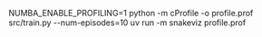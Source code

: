 

NUMBA_ENABLE_PROFILING=1 python -m cProfile -o profile.prof src/train.py --num-episodes=10
uv run -m snakeviz profile.prof 